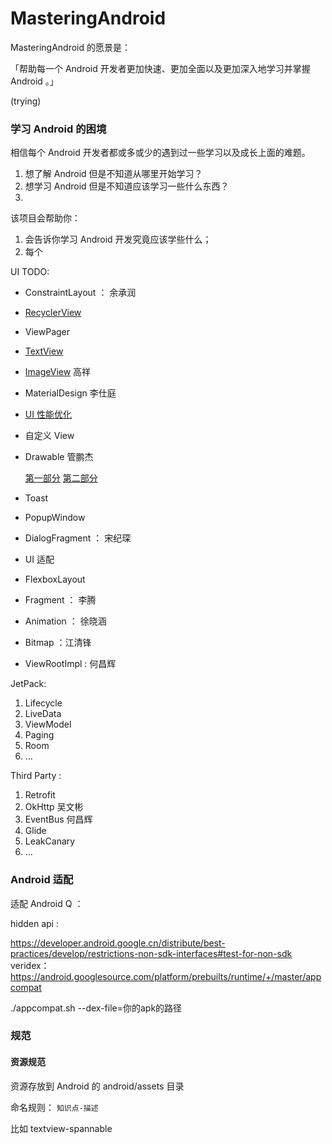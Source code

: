 # MasteringAndroid



MasteringAndroid 的愿景是：

「帮助每一个 Android 开发者更加快速、更加全面以及更加深入地学习并掌握 Android 。」

(trying)

### 学习 Android 的困境



相信每个 Android 开发者都或多或少的遇到过一些学习以及成长上面的难题。

1. 想了解 Android 但是不知道从哪里开始学习？
2. 想学习 Android 但是不知道应该学习一些什么东西？
2. 


该项目会帮助你：

1. 会告诉你学习 Android 开发究竟应该学些什么；
2. 每个



UI TODO:

- ConstraintLayout ： 余承润

- [RecyclerView](./android/ui/recyclerview.md)

- ViewPager

- [TextView](./android/ui/textview.md) 

- [ImageView](./android/ui/ImageView.md)  高祥

- MaterialDesign 李仕庭

- [UI 性能优化](./android/ui/UI性能优化.md) 

- 自定义 View

- Drawable   管鹏杰

  [第一部分](./android/ui/Android-Drawable-Use-Part1.md)
  [第二部分](./android/ui/Android-Drawable-Use-Part2.md)

- Toast

- PopupWindow

- DialogFragment ： 宋纪琛

- UI 适配

- FlexboxLayout

- Fragment ： 李腾

- Animation ： 徐晓涵

- Bitmap  ：江清锋

- ViewRootImpl : 何昌辉



JetPack:

1. Lifecycle
2. LiveData
3. ViewModel
4. Paging
5. Room
6. ...



Third Party :

1. Retrofit
2. OkHttp  吴文彬
3. EventBus 何昌辉
4. Glide
5. LeakCanary
6. ...

### Android 适配


适配 Android Q ：


hidden api :

https://developer.android.google.cn/distribute/best-practices/develop/restrictions-non-sdk-interfaces#test-for-non-sdk
veridex：https://android.googlesource.com/platform/prebuilts/runtime/+/master/appcompat

 ./appcompat.sh --dex-file=你的apk的路径

### 规范



#### 资源规范

资源存放到 Android 的 android/assets 目录



命名规则： `知识点-描述` 

比如 textview-spannable







